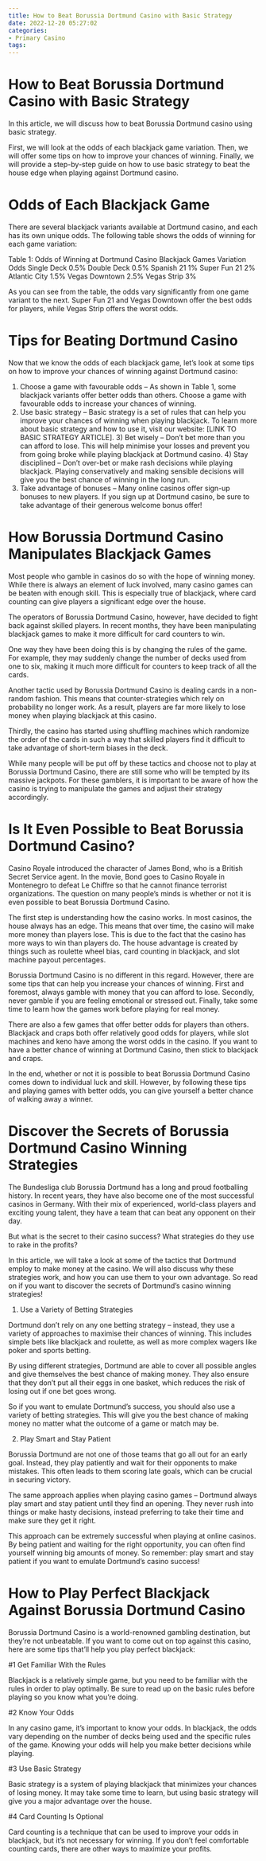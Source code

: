 ```yaml
---
title: How to Beat Borussia Dortmund Casino with Basic Strategy 
date: 2022-12-20 05:27:02
categories:
- Primary Casino
tags:
---
```



#  How to Beat Borussia Dortmund Casino with Basic Strategy 

In this article, we will discuss how to beat Borussia Dortmund casino using basic strategy. 

First, we will look at the odds of each blackjack game variation. Then, we will offer some tips on how to improve your chances of winning. Finally, we will provide a step-by-step guide on how to use basic strategy to beat the house edge when playing against Dortmund casino.

# Odds of Each Blackjack Game 

There are several blackjack variants available at Dortmund casino, and each has its own unique odds. The following table shows the odds of winning for each game variation:

Table 1: Odds of Winning at Dortmund Casino Blackjack Games Variation Odds Single Deck 0.5% Double Deck 0.5% Spanish 21 1% Super Fun 21 2% Atlantic City 1.5% Vegas Downtown 2.5% Vegas Strip 3%

As you can see from the table, the odds vary significantly from one game variant to the next. Super Fun 21 and Vegas Downtown offer the best odds for players, while Vegas Strip offers the worst odds.

# Tips for Beating Dortmund Casino 

Now that we know the odds of each blackjack game, let’s look at some tips on how to improve your chances of winning against Dortmund casino:

1) Choose a game with favourable odds – As shown in Table 1, some blackjack variants offer better odds than others. Choose a game with favourable odds to increase your chances of winning.
2) Use basic strategy – Basic strategy is a set of rules that can help you improve your chances of winning when playing blackjack. To learn more about basic strategy and how to use it, visit our website: [LINK TO BASIC STRATEGY ARTICLE]. 3) Bet wisely – Don’t bet more than you can afford to lose. This will help minimise your losses and prevent you from going broke while playing blackjack at Dortmund casino. 4) Stay disciplined – Don’t over-bet or make rash decisions while playing blackjack. Playing conservatively and making sensible decisions will give you the best chance of winning in the long run. 
5) Take advantage of bonuses – Many online casinos offer sign-up bonuses to new players. If you sign up at Dortmund casino, be sure to take advantage of their generous welcome bonus offer!

#  How Borussia Dortmund Casino Manipulates Blackjack Games 

Most people who gamble in casinos do so with the hope of winning money. While there is always an element of luck involved, many casino games can be beaten with enough skill. This is especially true of blackjack, where card counting can give players a significant edge over the house.

The operators of Borussia Dortmund Casino, however, have decided to fight back against skilled players. In recent months, they have been manipulating blackjack games to make it more difficult for card counters to win.

One way they have been doing this is by changing the rules of the game. For example, they may suddenly change the number of decks used from one to six, making it much more difficult for counters to keep track of all the cards.

Another tactic used by Borussia Dortmund Casino is dealing cards in a non-random fashion. This means that counter-strategies which rely on probability no longer work. As a result, players are far more likely to lose money when playing blackjack at this casino.

Thirdly, the casino has started using shuffling machines which randomize the order of the cards in such a way that skilled players find it difficult to take advantage of short-term biases in the deck.

While many people will be put off by these tactics and choose not to play at Borussia Dortmund Casino, there are still some who will be tempted by its massive jackpots. For these gamblers, it is important to be aware of how the casino is trying to manipulate the games and adjust their strategy accordingly.

#  Is It Even Possible to Beat Borussia Dortmund Casino? 

Casino Royale introduced the character of James Bond, who is a British Secret Service agent. In the movie, Bond goes to Casino Royale in Montenegro to defeat Le Chiffre so that he cannot finance terrorist organizations. The question on many people’s minds is whether or not it is even possible to beat Borussia Dortmund Casino.

The first step is understanding how the casino works. In most casinos, the house always has an edge. This means that over time, the casino will make more money than players lose. This is due to the fact that the casino has more ways to win than players do. The house advantage is created by things such as roulette wheel bias, card counting in blackjack, and slot machine payout percentages.

Borussia Dortmund Casino is no different in this regard. However, there are some tips that can help you increase your chances of winning. First and foremost, always gamble with money that you can afford to lose. Secondly, never gamble if you are feeling emotional or stressed out. Finally, take some time to learn how the games work before playing for real money.

There are also a few games that offer better odds for players than others. Blackjack and craps both offer relatively good odds for players, while slot machines and keno have among the worst odds in the casino. If you want to have a better chance of winning at Dortmund Casino, then stick to blackjack and craps.

In the end, whether or not it is possible to beat Borussia Dortmund Casino comes down to individual luck and skill. However, by following these tips and playing games with better odds, you can give yourself a better chance of walking away a winner.

#  Discover the Secrets of Borussia Dortmund Casino Winning Strategies 

The Bundesliga club Borussia Dortmund has a long and proud footballing history. In recent years, they have also become one of the most successful casinos in Germany. With their mix of experienced, world-class players and exciting young talent, they have a team that can beat any opponent on their day.

But what is the secret to their casino success? What strategies do they use to rake in the profits?

In this article, we will take a look at some of the tactics that Dortmund employ to make money at the casino. We will also discuss why these strategies work, and how you can use them to your own advantage. So read on if you want to discover the secrets of Dortmund’s casino winning strategies!

1. Use a Variety of Betting Strategies

Dortmund don’t rely on any one betting strategy – instead, they use a variety of approaches to maximise their chances of winning. This includes simple bets like blackjack and roulette, as well as more complex wagers like poker and sports betting.

By using different strategies, Dortmund are able to cover all possible angles and give themselves the best chance of making money. They also ensure that they don’t put all their eggs in one basket, which reduces the risk of losing out if one bet goes wrong.

So if you want to emulate Dortmund’s success, you should also use a variety of betting strategies. This will give you the best chance of making money no matter what the outcome of a game or match may be.

2. Play Smart and Stay Patient

Borussia Dortmund are not one of those teams that go all out for an early goal. Instead, they play patiently and wait for their opponents to make mistakes. This often leads to them scoring late goals, which can be crucial in securing victory.

The same approach applies when playing casino games – Dortmund always play smart and stay patient until they find an opening. They never rush into things or make hasty decisions, instead preferring to take their time and make sure they get it right.

This approach can be extremely successful when playing at online casinos. By being patient and waiting for the right opportunity, you can often find yourself winning big amounts of money. So remember: play smart and stay patient if you want to emulate Dortmund’s casino success!

#  How to Play Perfect Blackjack Against Borussia Dortmund Casino

Borussia Dortmund Casino is a world-renowned gambling destination, but they’re not unbeatable. If you want to come out on top against this casino, here are some tips that’ll help you play perfect blackjack:

#1 Get Familiar With the Rules

Blackjack is a relatively simple game, but you need to be familiar with the rules in order to play optimally. Be sure to read up on the basic rules before playing so you know what you’re doing.

#2 Know Your Odds

In any casino game, it’s important to know your odds. In blackjack, the odds vary depending on the number of decks being used and the specific rules of the game. Knowing your odds will help you make better decisions while playing.

#3 Use Basic Strategy

Basic strategy is a system of playing blackjack that minimizes your chances of losing money. It may take some time to learn, but using basic strategy will give you a major advantage over the house.

#4 Card Counting Is Optional

Card counting is a technique that can be used to improve your odds in blackjack, but it’s not necessary for winning. If you don’t feel comfortable counting cards, there are other ways to maximize your profits.